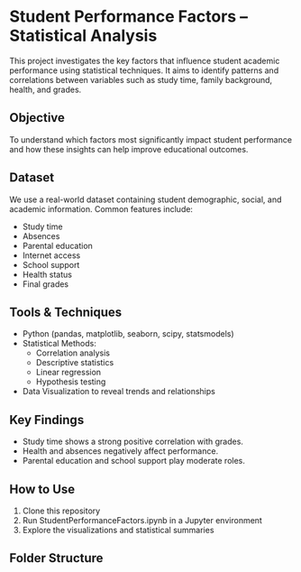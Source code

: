 
# Student Performance Factors – Statistical Analysis

This project investigates the key factors that influence student academic performance using statistical techniques. It aims to identify patterns and correlations between variables such as study time, family background, health, and grades.

## Objective
To understand which factors most significantly impact student performance and how these insights can help improve educational outcomes.

## Dataset
We use a real-world dataset containing student demographic, social, and academic information. Common features include:
- Study time
- Absences
- Parental education
- Internet access
- School support
- Health status
- Final grades

## Tools & Techniques
- Python (pandas, matplotlib, seaborn, scipy, statsmodels)
- Statistical Methods:
  - Correlation analysis
  - Descriptive statistics
  - Linear regression
  - Hypothesis testing
- Data Visualization to reveal trends and relationships

## Key Findings
- Study time shows a strong positive correlation with grades.
- Health and absences negatively affect performance.
- Parental education and school support play moderate roles.

## How to Use
1. Clone this repository
2. Run StudentPerformanceFactors.ipynb in a Jupyter environment
3. Explore the visualizations and statistical summaries

## Folder Structure
